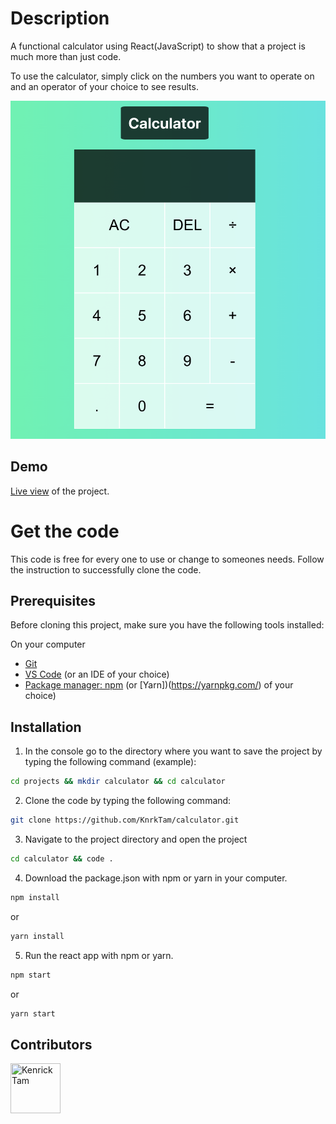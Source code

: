 # Description

A functional calculator using React(JavaScript) to show that a project is much more than just code.

To use the calculator, simply click on the numbers you want to operate on and an operator of your choice to see results.

![Thumbnail](https://raw.githubusercontent.com/KnrkTam/calculator/main/public/calculator.png)

## Demo

[Live view](https://knrktam.github.io/calculator/) of the project.

# Get the code

This code is free for every one to use or change to someones needs. Follow the instruction to successfully clone the code.

## Prerequisites

Before cloning this project, make sure you have the following tools installed:

On your computer

- [Git](https://git-scm.com/downloads)
- [VS Code](https://code.visualstudio.com/download) (or an IDE of your choice)
- [Package manager: npm](https://www.npmjs.com/) (or [Yarn])(https://yarnpkg.com/) of your choice)


## Installation

1. In the console go to the directory where you want to save the project by typing the following command (example):

```bash
cd projects && mkdir calculator && cd calculator
```

2. Clone the code by typing the following command:

```bash
git clone https://github.com/KnrkTam/calculator.git
```

3. Navigate to the project directory and open the project

```bash
cd calculator && code .
```

4. Download the package.json with npm or yarn in your computer.

```bash
npm install 
``` 
or
```bash 
yarn install 
```

5. Run the react app with npm or yarn.

```bash
npm start 
``` 
or
```bash 
yarn start 
```


## Contributors

[//]: contributor-faces

<a href="https://github.com/KnrkTam"><img src="https://avatars.githubusercontent.com/u/99338991?s=96&v=4" title="Kenrick Tam" width="80" height="80"></a>

[//]: contributor-faces